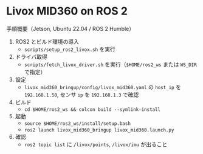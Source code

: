 # Livox MID360 on ROS 2

手順概要（Jetson, Ubuntu 22.04 / ROS 2 Humble）

1. ROS2 とビルド環境の導入
   - `scripts/setup_ros2_livox.sh` を実行
2. ドライバ取得
   - `scripts/fetch_livox_driver.sh` を実行（`$HOME/ros2_ws` または `WS_DIR` で指定）
3. 設定
   - `livox_mid360_bringup/config/livox_mid360.yaml` の `host_ip` を `192.168.1.50`, センサ `ip` を `192.168.1.3` で確認
4. ビルド
   - `cd $HOME/ros2_ws && colcon build --symlink-install`
5. 起動
   - `source $HOME/ros2_ws/install/setup.bash`
   - `ros2 launch livox_mid360_bringup livox_mid360.launch.py`
6. 確認
   - `ros2 topic list` に `/livox/points`, `/livox/imu` が出ること


